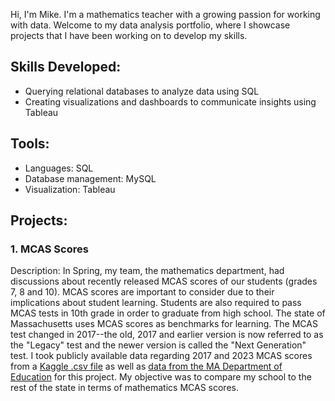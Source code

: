 Hi, I'm Mike. I'm a mathematics teacher with a growing passion for working with data. Welcome to my data analysis portfolio, where I showcase projects that I have been working on to develop my skills.

## Skills Developed:
- Querying relational databases to analyze data using SQL
- Creating visualizations and dashboards to communicate insights using Tableau

## Tools:
- Languages: SQL
- Database management: MySQL
- Visualization: Tableau

## Projects:
### 1. MCAS Scores
Description: In Spring, my team, the mathematics department, had discussions about recently released MCAS scores of our students (grades 7, 8 and 10). MCAS scores are important to consider due to their implications about student learning. Students are also required to pass MCAS tests in 10th grade in order to graduate from high school. The state of Massachusetts uses MCAS scores as benchmarks for learning. The MCAS test changed in 2017--the old, 2017 and earlier version is now referred to as the "Legacy" test and the newer version is called the "Next Generation" test. I took publicly available data regarding 2017 and 2023 MCAS scores from a [Kaggle .csv file](https://www.kaggle.com/datasets/ndalziel/massachusetts-public-schools-data) as well as [data from the MA Department of Education](https://profiles.doe.mass.edu/staterc/?fyCode=2023) for this project. My objective was to compare my school to the rest of the state in terms of mathematics MCAS scores. 
